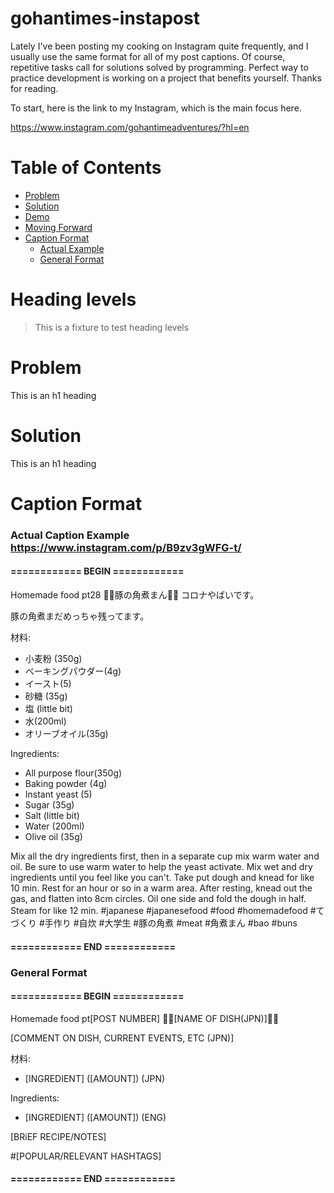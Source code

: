 # gohantimes-instapost

Lately I've been posting my cooking on Instagram quite frequently, and I usually use the same format for all of my post captions. Of course, repetitive tasks call for solutions solved by programming. Perfect way to practice development is working on a project that benefits yourself. Thanks for reading. 

To start, here is the link to my Instagram, which is the main focus here.

https://www.instagram.com/gohantimeadventures/?hl=en

# Table of Contents

- [Problem](#heading)
- [Solution](#heading-1)
- [Demo]()
- [Moving Forward]()
- [Caption Format](#heading-2)
  * [Actual Example](#sub-heading-2)
  * [General Format](#sub-sub-heading-2)


# Heading levels

> This is a fixture to test heading levels

<!-- toc -->

# Problem

This is an h1 heading


# Solution

This is an h1 heading


# Caption Format


### Actual Caption Example https://www.instagram.com/p/B9zv3gWFG-t/
#### ============ BEGIN ============

Homemade food pt28
🍙🍙豚の角煮まん🍙🍙 コロナやばいです。

豚の角煮まだめっちゃ残ってます。

材料:
- 小麦粉 (350g)
- ベーキングパウダー(4g)
- イースト(5)
- 砂糖 (35g)
- 塩 (little bit)
- 水(200ml)
- オリーブオイル(35g)

Ingredients:
- All purpose flour(350g)
- Baking powder (4g)
- Instant yeast (5)
- Sugar (35g)
- Salt (little bit)
- Water (200ml)
- Olive oil (35g)

Mix all the dry ingredients first, then in a separate cup mix warm water and oil. Be sure to use warm water to help the yeast activate. Mix wet and dry ingredients until you feel like you can't. Take put dough and knead for like 10 min. Rest for an hour or so in a warm area. After resting, knead out the gas, and flatten into 8cm circles. Oil one side and fold the dough in half. Steam for like 12 min.
#japanese #japanesefood #food #homemadefood #てづくり #手作り #自炊 #大学生 #豚の角煮 #meat #角煮まん #bao #buns

#### ============ END ============


### General Format

#### ============ BEGIN ============

Homemade food pt[POST NUMBER]
🍙🍙[NAME OF DISH(JPN)]🍙🍙 

[COMMENT ON DISH, CURRENT EVENTS, ETC (JPN)]

材料:
- [INGREDIENT] ([AMOUNT]) (JPN)

Ingredients:
- [INGREDIENT] ([AMOUNT]) (ENG)

[BRiEF RECIPE/NOTES]

#[POPULAR/RELEVANT HASHTAGS]

#### ============ END ============
